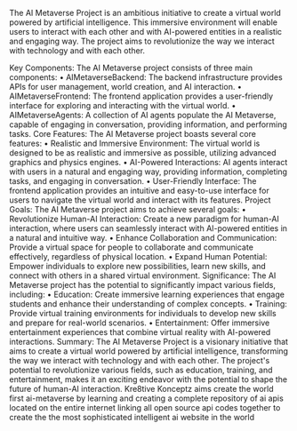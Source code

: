 The AI Metaverse Project is an ambitious initiative to create a virtual world powered by artificial intelligence. This immersive environment will enable users to interact with each other and with AI-powered entities in a realistic and engaging way. The project aims to revolutionize the way we interact with technology and with each other.

Key Components:
The AI Metaverse project consists of three main components:
• AIMetaverseBackend: The backend infrastructure provides APIs for user management, world creation, and AI interaction.
• AIMetaverseFrontend: The frontend application provides a user-friendly interface for exploring and interacting with the virtual world.
• AIMetaverseAgents: A collection of AI agents populate the AI Metaverse, capable of engaging in conversation, providing information, and performing tasks.
Core Features:
The AI Metaverse project boasts several core features:
• Realistic and Immersive Environment: The virtual world is designed to be as realistic and immersive as possible, utilizing advanced graphics and physics engines.
• AI-Powered Interactions: AI agents interact with users in a natural and engaging way, providing information, completing tasks, and engaging in conversation.
• User-Friendly Interface: The frontend application provides an intuitive and easy-to-use interface for users to navigate the virtual world and interact with its features.
Project Goals:
The AI Metaverse project aims to achieve several goals:
• Revolutionize Human-AI Interaction: Create a new paradigm for human-AI interaction, where users can seamlessly interact with AI-powered entities in a natural and intuitive way.
• Enhance Collaboration and Communication: Provide a virtual space for people to collaborate and communicate effectively, regardless of physical location.
• Expand Human Potential: Empower individuals to explore new possibilities, learn new skills, and connect with others in a shared virtual environment.
Significance:
The AI Metaverse project has the potential to significantly impact various fields, including:
• Education: Create immersive learning experiences that engage students and enhance their understanding of complex concepts.
• Training: Provide virtual training environments for individuals to develop new skills and prepare for real-world scenarios.
• Entertainment: Offer immersive entertainment experiences that combine virtual reality with AI-powered interactions.
Summary:
The AI Metaverse Project is a visionary initiative that aims to create a virtual world powered by artificial intelligence, transforming the way we interact with technology and with each other. The project's potential to revolutionize various fields, such as education, training, and entertainment, makes it an exciting endeavor with the potential to shape the future of human-AI interaction.
Kre8tive Konceptz aims create the world first ai-metaverse by learning and creating a complete repository of ai apis located on the entire internet linking all open source api codes together to create the the most sophisticated intelligent ai website in the world

